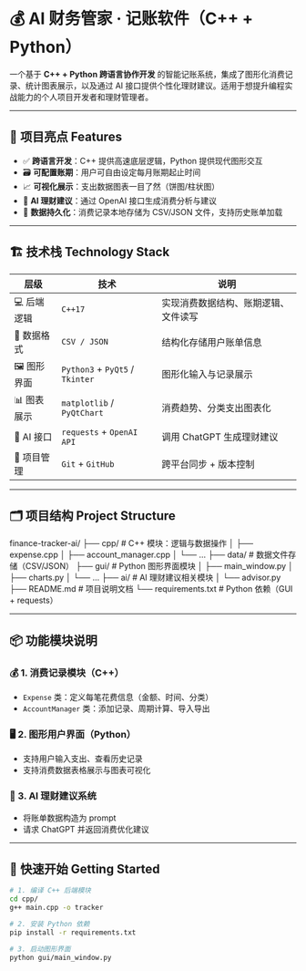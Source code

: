 # 💰 AI 财务管家 · 记账软件（C++ + Python）

一个基于 **C++ + Python 跨语言协作开发** 的智能记账系统，集成了图形化消费记录、统计图表展示，以及通过 AI 接口提供个性化理财建议。适用于想提升编程实战能力的个人项目开发者和理财管理者。

---

## 🧩 项目亮点 Features

- ✅ **跨语言开发**：C++ 提供高速底层逻辑，Python 提供现代图形交互
- 🗃 **可配置账期**：用户可自由设定每月账期起止时间
- 📈 **可视化展示**：支出数据图表一目了然（饼图/柱状图）
- 🤖 **AI 理财建议**：通过 OpenAI 接口生成消费分析与建议
- 💾 **数据持久化**：消费记录本地存储为 CSV/JSON 文件，支持历史账单加载

---

## 🏗 技术栈 Technology Stack

| 层级 | 技术 | 说明 |
|------|------|------|
| 💻 后端逻辑 | `C++17` | 实现消费数据结构、账期逻辑、文件读写 |
| 📁 数据格式 | `CSV / JSON` | 结构化存储用户账单信息 |
| 🖼 图形界面 | `Python3` + `PyQt5` / `Tkinter` | 图形化输入与记录展示 |
| 📊 图表展示 | `matplotlib` / `PyQtChart` | 消费趋势、分类支出图表化 |
| 🧠 AI 接口 | `requests` + `OpenAI API` | 调用 ChatGPT 生成理财建议 |
| 🧪 项目管理 | `Git` + `GitHub` | 跨平台同步 + 版本控制 |

---

## 🗂 项目结构 Project Structure

finance-tracker-ai/
├── cpp/ # C++ 模块：逻辑与数据操作
│ ├── expense.cpp
│ ├── account_manager.cpp
│ └── ...
├── data/ # 数据文件存储（CSV/JSON）
├── gui/ # Python 图形界面模块
│ ├── main_window.py
│ ├── charts.py
│ └── ...
├── ai/ # AI 理财建议相关模块
│ └── advisor.py
├── README.md # 项目说明文档
└── requirements.txt # Python 依赖（GUI + requests）


---

## 📦 功能模块说明

### 💰 1. 消费记录模块（C++）
- `Expense` 类：定义每笔花费信息（金额、时间、分类）
- `AccountManager` 类：添加记录、周期计算、导入导出

### 🖥 2. 图形用户界面（Python）
- 支持用户输入支出、查看历史记录
- 支持消费数据表格展示与图表可视化

### 🧠 3. AI 理财建议系统
- 将账单数据构造为 prompt
- 请求 ChatGPT 并返回消费优化建议

---

## 🚀 快速开始 Getting Started

```bash
# 1. 编译 C++ 后端模块
cd cpp/
g++ main.cpp -o tracker

# 2. 安装 Python 依赖
pip install -r requirements.txt

# 3. 启动图形界面
python gui/main_window.py
